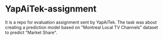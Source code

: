 # YapAiTek-assignment
It is a repo for evaluation assignment sent by YapAiTek.
The task was about creating a prediction model based on "Montreal Local TV Channels" dataset to predict "Market Share".
